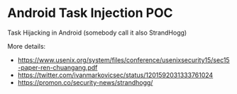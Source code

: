 # Android Task Injection POC
Task Hijacking in Android (somebody call it also StrandHogg)

More details:

- https://www.usenix.org/system/files/conference/usenixsecurity15/sec15-paper-ren-chuangang.pdf
- https://twitter.com/ivanmarkovicsec/status/1201592031333761024
- https://promon.co/security-news/strandhogg/
